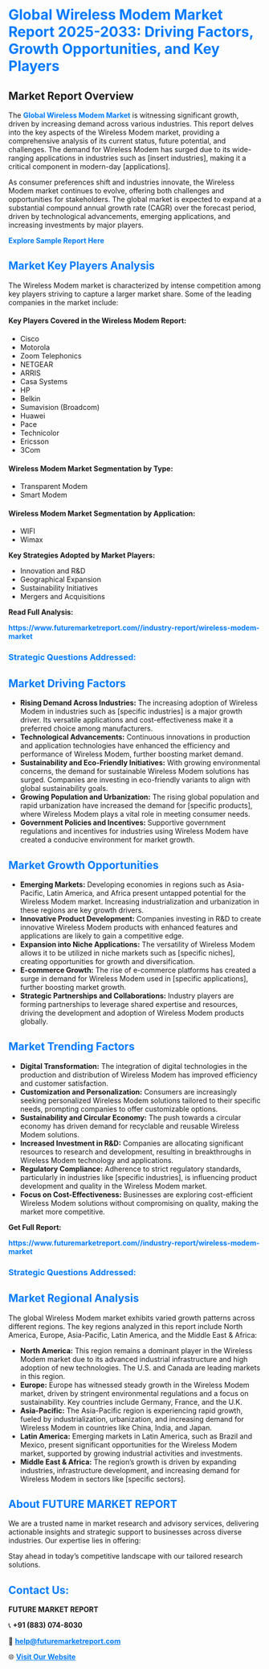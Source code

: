 <h1 style="color: #007BFF;">Global Wireless Modem Market Report 2025-2033: Driving Factors, Growth Opportunities, and Key Players</h1>

<section id="overview">
<h2>Market Report Overview</h2>
<p>The <a href="https://www.futuremarketreport.com//industry-report/wireless-modem-market" style="color: #007BFF; text-decoration: none;"><strong>Global Wireless Modem Market</strong></a> is witnessing significant growth, driven by increasing demand across various industries. This report delves into the key aspects of the Wireless Modem market, providing a comprehensive analysis of its current status, future potential, and challenges. The demand for Wireless Modem has surged due to its wide-ranging applications in industries such as [insert industries], making it a critical component in modern-day [applications].</p>
<p>As consumer preferences shift and industries innovate, the Wireless Modem market continues to evolve, offering both challenges and opportunities for stakeholders. The global market is expected to expand at a substantial compound annual growth rate (CAGR) over the forecast period, driven by technological advancements, emerging applications, and increasing investments by major players.</p>
</section>

<section id="overview">
<p><a href="https://www.futuremarketreport.com//request-sample/reportId=89288" style="color: #007BFF; text-decoration: none;"><strong>Explore Sample Report Here</strong></a></p>
</section>

<section id="key-players">
<h2 style="color: #007BFF;">Market Key Players Analysis</h2>
<p>The Wireless Modem market is characterized by intense competition among key players striving to capture a larger market share. Some of the leading companies in the market include:</p>
<h4>Key Players Covered in the Wireless Modem Report:</h4>
<ul><li>Cisco</li><li>Motorola</li><li>Zoom Telephonics</li><li>NETGEAR</li><li>ARRIS</li><li>Casa Systems</li><li>HP</li><li>Belkin</li><li>Sumavision (Broadcom)</li><li>Huawei</li><li>Pace</li><li>Technicolor</li><li>Ericsson</li><li>3Com</li></ul>
<h4>Wireless Modem Market Segmentation by Type:</h4>
<ul><li>Transparent Modem</li><li>Smart Modem</li></ul>

<h4>Wireless Modem Market Segmentation by Application:</h4>
<ul><li>WIFI</li><li>Wimax</li></ul>
<p><strong>Key Strategies Adopted by Market Players:</strong></p>
<ul>
<li>Innovation and R&D</li>
<li>Geographical Expansion</li>
<li>Sustainability Initiatives</li>
<li>Mergers and Acquisitions</li>
</ul>
</section>

<section>
<p><strong>Read Full Analysis: </strong></p><a href="https://www.futuremarketreport.com//industry-report/wireless-modem-market" style="color: #007BFF; text-decoration: none;"><strong>https://www.futuremarketreport.com//industry-report/wireless-modem-market</strong></a>
<h3 style="color: #007BFF;">Strategic Questions Addressed:</h3>
</section>

<section id="driving-factors">
<h2 style="color: #007BFF;">Market Driving Factors</h2>
<ul>
<li><strong>Rising Demand Across Industries:</strong> The increasing adoption of Wireless Modem in industries such as [specific industries] is a major growth driver. Its versatile applications and cost-effectiveness make it a preferred choice among manufacturers.</li>
<li><strong>Technological Advancements:</strong> Continuous innovations in production and application technologies have enhanced the efficiency and performance of Wireless Modem, further boosting market demand.</li>
<li><strong>Sustainability and Eco-Friendly Initiatives:</strong> With growing environmental concerns, the demand for sustainable Wireless Modem solutions has surged. Companies are investing in eco-friendly variants to align with global sustainability goals.</li>
<li><strong>Growing Population and Urbanization:</strong> The rising global population and rapid urbanization have increased the demand for [specific products], where Wireless Modem plays a vital role in meeting consumer needs.</li>
<li><strong>Government Policies and Incentives:</strong> Supportive government regulations and incentives for industries using Wireless Modem have created a conducive environment for market growth.</li>
</ul>
</section>

<section id="growth-opportunities">
<h2 style="color: #007BFF;">Market Growth Opportunities</h2>
<ul>
<li><strong>Emerging Markets:</strong> Developing economies in regions such as Asia-Pacific, Latin America, and Africa present untapped potential for the Wireless Modem market. Increasing industrialization and urbanization in these regions are key growth drivers.</li>
<li><strong>Innovative Product Development:</strong> Companies investing in R&D to create innovative Wireless Modem products with enhanced features and applications are likely to gain a competitive edge.</li>
<li><strong>Expansion into Niche Applications:</strong> The versatility of Wireless Modem allows it to be utilized in niche markets such as [specific niches], creating opportunities for growth and diversification.</li>
<li><strong>E-commerce Growth:</strong> The rise of e-commerce platforms has created a surge in demand for Wireless Modem used in [specific applications], further boosting market growth.</li>
<li><strong>Strategic Partnerships and Collaborations:</strong> Industry players are forming partnerships to leverage shared expertise and resources, driving the development and adoption of Wireless Modem products globally.</li>
</ul>
</section>

<section id="trending-factors">
<h2 style="color: #007BFF;">Market Trending Factors</h2>
<ul>
<li><strong>Digital Transformation:</strong> The integration of digital technologies in the production and distribution of Wireless Modem has improved efficiency and customer satisfaction.</li>
<li><strong>Customization and Personalization:</strong> Consumers are increasingly seeking personalized Wireless Modem solutions tailored to their specific needs, prompting companies to offer customizable options.</li>
<li><strong>Sustainability and Circular Economy:</strong> The push towards a circular economy has driven demand for recyclable and reusable Wireless Modem solutions.</li>
<li><strong>Increased Investment in R&D:</strong> Companies are allocating significant resources to research and development, resulting in breakthroughs in Wireless Modem technology and applications.</li>
<li><strong>Regulatory Compliance:</strong> Adherence to strict regulatory standards, particularly in industries like [specific industries], is influencing product development and quality in the Wireless Modem market.</li>
<li><strong>Focus on Cost-Effectiveness:</strong> Businesses are exploring cost-efficient Wireless Modem solutions without compromising on quality, making the market more competitive.</li>
</ul>
</section>

<section>
<p><strong>Get Full Report: </strong></p><a href="https://www.futuremarketreport.com//industry-report/wireless-modem-market" style="color: #007BFF; text-decoration: none;"><strong>https://www.futuremarketreport.com//industry-report/wireless-modem-market</strong></a>
<h3 style="color: #007BFF;">Strategic Questions Addressed:</h3>
</section>


<section id="regional-analysis">
<h2 style="color: #007BFF;">Market Regional Analysis</h2>
<p>The global Wireless Modem market exhibits varied growth patterns across different regions. The key regions analyzed in this report include North America, Europe, Asia-Pacific, Latin America, and the Middle East & Africa:</p>
<ul>
<li><strong>North America:</strong> This region remains a dominant player in the Wireless Modem market due to its advanced industrial infrastructure and high adoption of new technologies. The U.S. and Canada are leading markets in this region.</li>
<li><strong>Europe:</strong> Europe has witnessed steady growth in the Wireless Modem market, driven by stringent environmental regulations and a focus on sustainability. Key countries include Germany, France, and the U.K.</li>
<li><strong>Asia-Pacific:</strong> The Asia-Pacific region is experiencing rapid growth, fueled by industrialization, urbanization, and increasing demand for Wireless Modem in countries like China, India, and Japan.</li>
<li><strong>Latin America:</strong> Emerging markets in Latin America, such as Brazil and Mexico, present significant opportunities for the Wireless Modem market, supported by growing industrial activities and investments.</li>
<li><strong>Middle East & Africa:</strong> The region’s growth is driven by expanding industries, infrastructure development, and increasing demand for Wireless Modem in sectors like [specific sectors].</li>
</ul>
</section>

<footer>
<h2 style="color: #007BFF;">About FUTURE MARKET REPORT</h2>
<p>We are a trusted name in market research and advisory services, delivering actionable insights and strategic support to businesses across diverse industries. Our expertise lies in offering:</p>

<p>Stay ahead in today’s competitive landscape with our tailored research solutions.</p>

<h2 style="color: #007BFF;">Contact Us:</h2>
<p><strong>FUTURE MARKET REPORT</strong></p>
<p>📞 <strong>+91 (883) 074-8030</strong></p>
<p>📧 <strong><a href="mailto:help@futuremarketreport.com" style="color: #007BFF;">help@futuremarketreport.com</a></strong></p>
<p>🌐 <strong><a href="https://www.futuremarketreport.com/" style="color: #007BFF;">Visit Our Website</a></strong></p>
</footer>